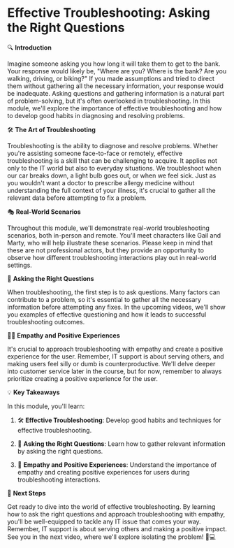 # Effective Troubleshooting: Asking the Right Questions

🔍 **Introduction**

Imagine someone asking you how long it will take them to get to the bank. Your response would likely be, "Where are you? Where is the bank? Are you walking, driving, or biking?" If you made assumptions and tried to direct them without gathering all the necessary information, your response would be inadequate. Asking questions and gathering information is a natural part of problem-solving, but it's often overlooked in troubleshooting. In this module, we'll explore the importance of effective troubleshooting and how to develop good habits in diagnosing and resolving problems.

🛠️ **The Art of Troubleshooting**

Troubleshooting is the ability to diagnose and resolve problems. Whether you're assisting someone face-to-face or remotely, effective troubleshooting is a skill that can be challenging to acquire. It applies not only to the IT world but also to everyday situations. We troubleshoot when our car breaks down, a light bulb goes out, or when we feel sick. Just as you wouldn't want a doctor to prescribe allergy medicine without understanding the full context of your illness, it's crucial to gather all the relevant data before attempting to fix a problem.

🎭 **Real-World Scenarios**

Throughout this module, we'll demonstrate real-world troubleshooting scenarios, both in-person and remote. You'll meet characters like Gail and Marty, who will help illustrate these scenarios. Please keep in mind that these are not professional actors, but they provide an opportunity to observe how different troubleshooting interactions play out in real-world settings.

🎯 **Asking the Right Questions**

When troubleshooting, the first step is to ask questions. Many factors can contribute to a problem, so it's essential to gather all the necessary information before attempting any fixes. In the upcoming videos, we'll show you examples of effective questioning and how it leads to successful troubleshooting outcomes.

👨‍💻 **Empathy and Positive Experiences**

It's crucial to approach troubleshooting with empathy and create a positive experience for the user. Remember, IT support is about serving others, and making users feel silly or dumb is counterproductive. We'll delve deeper into customer service later in the course, but for now, remember to always prioritize creating a positive experience for the user.

💡 **Key Takeaways**

In this module, you'll learn:

1. 🛠️ **Effective Troubleshooting**: Develop good habits and techniques for effective troubleshooting.

2. 📝 **Asking the Right Questions**: Learn how to gather relevant information by asking the right questions.

3. 🤝 **Empathy and Positive Experiences**: Understand the importance of empathy and creating positive experiences for users during troubleshooting interactions.

🚀 **Next Steps**

Get ready to dive into the world of effective troubleshooting. By learning how to ask the right questions and approach troubleshooting with empathy, you'll be well-equipped to tackle any IT issue that comes your way. Remember, IT support is about serving others and making a positive impact. See you in the next video, where we'll explore isolating the problem! 🚀💻